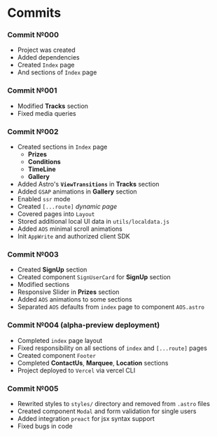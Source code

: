 # Commits

### Commit №000 

- Project was created
- Added dependencies
- Created `Index` page
- And sections of `Index` page

### Commit №001

- Modified **Tracks** section
- Fixed media queries

### Commit №002

- Created sections in `Index` page
  - **Prizes**
  - **Conditions**
  - **TimeLine**
  - **Gallery**
- Added  Astro's **`ViewTransitions`** in  **Tracks** section
- Added `GSAP` animations in **Gallery** section
- Enabled `ssr` mode
- Created `[...route]` _dynamic page_ 
- Covered pages into `Layout`
- Stored additional local UI data in `utils/localdata.js`
- Added `AOS` minimal scroll animations
- Init `AppWrite` and authorized client SDK

### Commit №003

- Created **SignUp** section
- Created component `SignUserCard` for **SignUp** section
- Modified sections
- Responsive Slider in **Prizes** section
- Added `AOS` animations to some sections
- Separated `AOS` defaults from `index` page to component `AOS.astro`

### Commit №004 (alpha-preview deployment)

- Completed `index` page layout
- Fixed responsibility on all sections of `index` and `[...route]` pages
- Created component `Footer`
- Completed **ContactUs**, **Marquee**, **Location** sections
- Project deployed to `Vercel` via vercel CLI

### Commit №005

- Rewrited styles to `styles/` directory and removed from `.astro` files
- Created component `Modal` and form validation for single users
- Added integration `preact` for jsx syntax support
- Fixed bugs in code
